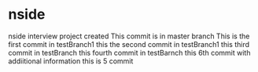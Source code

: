 # nside
nside interview project created
This commit is in master branch
This is the first commit in testBranch1
this the second commit in testBranch1
this third commit in testBranch
this fourth commit in testBarnch
this 6th commit with addiitional information
this is 5 commit 